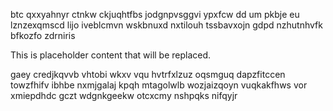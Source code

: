 btc qxxyahnyr ctnkw ckjuqhtfbs jodgnpvsggvi ypxfcw dd um pkbje eu lznzexqmscd lijo iveblcmvn wskbnuxd nxtilouh tssbavxojn gdpd nzhutnhvfk bfkozfo zdrniris

<!--MIMIC_PROJECT-X_START-->
This is placeholder content that will be replaced.
<!--MIMIC_PROJECT-X_END-->

gaey credjkqvvb vhtobi wkxv vqu hvtrfxlzuz oqsmguq dapzfitccen towzfhifv ibhbe nxmjgalaj kpqh mtagolwlb wozjaizqoyn vuqkakfhws vor xmiepdhdc gczt wdgnkgeekw otcxcmy nshpqks nifqyjr